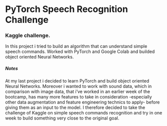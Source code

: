 # PyTorch Speech Recognition Challenge

### Kaggle challenge. 

In this project i tried to build an algorithm that can understand simple speech commands. Worked with PyTorch and Google Colab and builded object oriented Neural Networks.

##### Notes
At my last project i decided to learn PyTorch and build object oriented Neural Networks. Moreover i wanted to work with sound data, which in comparison with
image data, that i’ve worked in an  earlier week of the bootcamp, has many more features to take in consideration -especially other data augmentation and feature engineering technics to apply- before giving them as an input to the model. I therefore decided to take the challenge of Kaggle on simple speech commands recognition and try in one week to build something very close to the original goal. 
